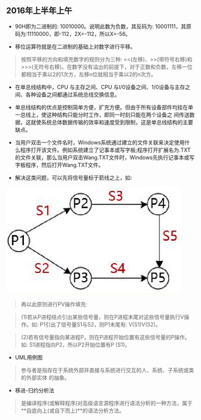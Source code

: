 ## 2016年上半年上午

- 90H即为二进制的: 10010000。说明此数为负数，其反码为: 10001111，其原码为:11110000，即-112，2X=-112，所以X=-56。

- 移位运算符就是在二进制的基础上对数字进行平移。
>按照平移的方向和填充数字的规则分为三种: <<(左移)、>>(带符号右移)和>>>(无符号右移)。在数字没有溢出的前提下，对于正数和负数，左移一位都相当于乘以2的1次方，左移n位就相当于乘以2的n次方。

- 在单总线结构中，CPU 与主存之间、CPU 与I/0设备之间、1/0设备与主存之间、各种设备之间都通过系统总线交换信息。
- 单总线结构的优点是控制简单方便，扩充方便。但由于所有设备部件均挂在单一总线上，使这种结构只能分时工作，即同一时刻只能在两个设备之
间传送数据，这就使系统总体数据传输的效率和速度受到限制，这是单总线结构的主要缺点。

- 当用户双击一个文件名时，Windows系统通过建立的文件关联来决定使用什么程序打开该文件。例如系统建立了记事本或写字板;程序打开扩展名为.TXT的文件关联，那么当用户双击Wang.TXT文件时，Windows先执行记事本或写字板程序，然后打开Wang.TXT文件。

- 解决这类问题，可以先将信号量标于箭线之上，如:

![pv](../img/44.png)

>再以此原则进行PV操作填充:

>(1)若从P进程结点引出某些信号量，则在P进程末尾对这些信号量执行V操作。如: P1引出了信号量S1与S2，则P1末尾有: V(S1)V(S2)。

>(2)若有信号量指向某进程P，则在P进程开始位置有这些信号量的P操作。如: S1进程指向P2，所以P2开始位置有P (S1)。

- UML用例图 

>参与者是指存在于系统外部并直接与系统进行交互的人、系统、子系统或类的外部实体
的抽象。

- 移进-归约分析法

>是编译程序(或解释程序)对高级语言源程序进行语法分析的一种方法，属于**自底向上(或自下而上)**的语法分析方法。
